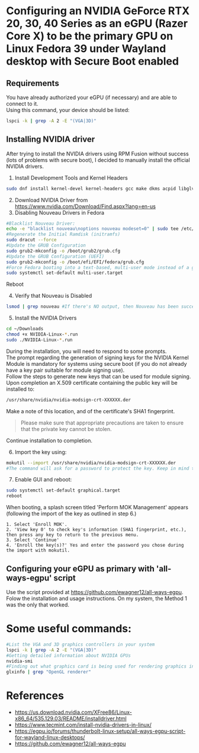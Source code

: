 # Configuring an NVIDIA GeForce RTX 20, 30, 40 Series as an eGPU (Razer Core X) to be the primary GPU on Linux Fedora 39 under Wayland desktop with Secure Boot enabled

## Requirements

You have already authorized your eGPU (if necessary) and are able to connect to it.  
Using this command, your device should be listed:

```bash
lspci -k | grep -A 2 -E "(VGA|3D)"
```

## Installing NVIDIA driver

After trying to install the NVIDIA drivers using RPM Fusion without success (lots of problems with secure boot), I decided to manually install the official NVIDIA drivers.

1. Install Development Tools and Kernel Headers

```bash
sudo dnf install kernel-devel kernel-headers gcc make dkms acpid libglvnd-glx libglvnd-opengl libglvnd-devel pkgconfig
```
2. Download NVIDIA Driver from https://www.nvidia.com/Download/Find.aspx?lang=en-us
3. Disabling Nouveau Drivers in Fedora

```bash
#Blacklist Nouveau Driver:
echo -e "blacklist nouveau\noptions nouveau modeset=0" | sudo tee /etc/modprobe.d/blacklist-nouveau.conf
#Regenerate the Initial Ramdisk (initramfs)
sudo dracut --force
#Update the GRUB Configuration
sudo grub2-mkconfig -o /boot/grub2/grub.cfg
#Update the GRUB Configuration (UEFI)
sudo grub2-mkconfig -o /boot/efi/EFI/fedora/grub.cfg
#Force Fedora booting into a text-based, multi-user mode instead of a graphical user interface (GUI)
sudo systemctl set-default multi-user.target
```
Reboot
    
4. Verify that Nouveau is Disabled

```bash
lsmod | grep nouveau #If there's NO output, then Nouveau has been successfully disabled
```

5. Install the NVIDIA Drivers

```bash
cd ~/Downloads
chmod +x NVIDIA-Linux-*.run
sudo ./NVIDIA-Linux-*.run
```

During the installation, you will need to respond to some prompts.  
The prompt regarding the generation of signing keys for the NVIDIA Kernel Module is mandatory for systems using secure boot (if you do not already have a key pair suitable for module signing use).  
Follow the steps to generate new keys that can be used for module signing. Upon completion an X.509 certificate containing the public key will be installed to:  

```bash
/usr/share/nvidia/nvidia-modsign-crt-XXXXXX.der
```
Make a note of this location, and of the certificate's SHA1 fingerprint.

> Please make sure that appropriate precautions are taken to ensure that the private key cannot be stolen.

Continue installation to completion.

6. Import the key using:

```bash
mokutil --import /usr/share/nvidia/nvidia-modsign-crt-XXXXXX.der
#The command will ask for a password to protect the key. Keep in mind that the QWERTY layout will be used.
```

7. Enable GUI and reboot:

```bash
sudo systemctl set-default graphical.target
reboot
```

When booting, a splash screen titled 'Perform MOK Management' appears (following the import of the key as outlined in step 6.)

    1. Select 'Enroll MOK'.
    2. 'View key 0' to check key's information (SHA1 fingerprint, etc.), then press any key to return to the previous menu.
    3. Select 'Continue'
    4. 'Enroll the key(s)?' Yes and enter the password you chose during the import with mokutil.

## Configuring your eGPU as primary with 'all-ways-egpu' script

Use the script provided at https://github.com/ewagner12/all-ways-egpu. Folow the installation and usage instructions. On my system, the Method 1 was the only that worked.

# Some useful commands:

```bash
#List the VGA and 3D graphics controllers in your system
lspci -k | grep -A 2 -E "(VGA|3D)"
#Getting detailed information about NVIDIA GPUs
nvidia-smi
#Finding out what graphics card is being used for rendering graphics in your system,
glxinfo | grep "OpenGL renderer"
```

# References

- https://us.download.nvidia.com/XFree86/Linux-x86_64/535.129.03/README/installdriver.html
- https://www.tecmint.com/install-nvidia-drivers-in-linux/
- https://egpu.io/forums/thunderbolt-linux-setup/all-ways-egpu-script-for-wayland-linux-desktops/
- https://github.com/ewagner12/all-ways-egpu
